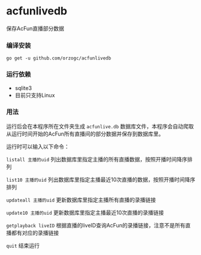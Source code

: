 # acfunlivedb
保存AcFun直播部分数据

### 编译安装
```
go get -u github.com/orzogc/acfunlivedb
```

### 运行依赖
* sqlite3
* 目前只支持Linux

### 用法
运行后会在本程序所在文件夹生成 `acfunlive.db` 数据库文件，本程序会自动爬取从运行时间开始的AcFun所有直播间的部分数据并保存到数据库里。

运行时可以输入以下命令：

`listall 主播的uid` 列出数据库里指定主播的所有直播数据，按照开播时间降序排列

`list10 主播的uid` 列出数据库里指定主播最近10次直播的数据，按照开播时间降序排列

`updateall 主播的uid` 更新数据库里指定主播所有直播的录播链接

`update10 主播的uid` 更新数据库里指定主播最近10次直播的录播链接

`getplayback liveID` 根据直播的liveID查询AcFun的录播链接，注意不是所有直播都有对应的录播链接

`quit` 结束运行
